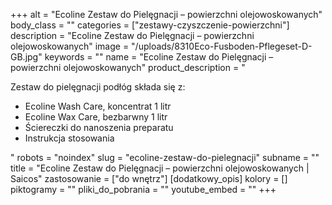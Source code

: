 +++
alt = "Ecoline Zestaw do Pielęgnacji – powierzchni olejowoskowanych"
body_class = ""
categories = ["zestawy-czyszczenie-powierzchni"]
description = "Ecoline Zestaw do Pielęgnacji – powierzchni olejowoskowanych"
image = "/uploads/8310Eco-Fusboden-Pflegeset-D-GB.jpg"
keywords = ""
name = "Ecoline Zestaw do Pielęgnacji – powierzchni olejowoskowanych"
product_description = "<p>Zestaw do pielęgnacji podłóg składa się z:</p><ul><li>Ecoline Wash Care, koncentrat 1 litr</li><li>Ecoline Wax Care, bezbarwny 1 litr</li><li>Ściereczki do nanoszenia preparatu</li><li>Instrukcja stosowania</li></ul>"
robots = "noindex"
slug = "ecoline-zestaw-do-pielegnacji"
subname = ""
title = "Ecoline Zestaw do Pielęgnacji – powierzchni olejowoskowanych | Saicos"
zastosowanie = ["do wnętrz"]
[dodatkowy_opis]
kolory = []
piktogramy = ""
pliki_do_pobrania = ""
youtube_embed = ""
+++
